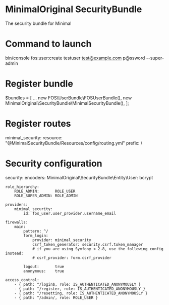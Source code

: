 MinimalOriginal SecurityBundle
========

The security bundle for Minimal

Command to launch
========
bin/console fos:user:create testuser test@example.com p@ssword --super-admin

Register bundle
========
$bundles = [
    ...
    new FOS\UserBundle\FOSUserBundle(),
    new MinimalOriginal\SecurityBundle\MinimalSecurityBundle(),
];

Register routes
========
minimal_security:
    resource: "@MinimalSecurityBundle/Resources/config/routing.yml"
    prefix:   /

Security configuration
========
security:
    encoders:
        MinimalOriginal\SecurityBundle\Entity\User: bcrypt

    role_hierarchy:
        ROLE_ADMIN:       ROLE_USER
        ROLE_SUPER_ADMIN: ROLE_ADMIN

    providers:
        minimal_security:
            id: fos_user.user_provider.username_email

    firewalls:
        main:
            pattern: ^/
            form_login:
                provider: minimal_security
                csrf_token_generator: security.csrf.token_manager
                # if you are using Symfony < 2.8, use the following config instead:
                # csrf_provider: form.csrf_provider

            logout:       true
            anonymous:    true

    access_control:
        - { path: ^/login$, role: IS_AUTHENTICATED_ANONYMOUSLY }
        - { path: ^/register, role: IS_AUTHENTICATED_ANONYMOUSLY }
        - { path: ^/resetting, role: IS_AUTHENTICATED_ANONYMOUSLY }
        - { path: ^/admin/, role: ROLE_USER }
